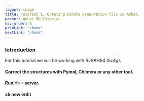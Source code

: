 ```yaml
---
layout: cpage
title: Tutorial 1, Creating simple preparation file in Amber.
parent: Amber MD Tutorial
nav_order: A
prevLink: "/home"
nextLink: "/home"
---
```


### Introduction

For this tutorial we will be working with RvSAHS4 (5z4g).

#### Correct the structures with Pymol, Chimera or any other tool. 
#### Run H++ server. 
#### ab new erdit
